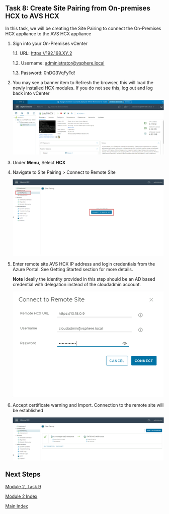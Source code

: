 ## **Task 8: Create Site Pairing from On-premises HCX to AVS HCX**

In this task, we will be creating the Site Pairing to connect the On-Premises
HCX appliance to the AVS HCX appliance

1.  Sign into your On-Premises vCenter

    1.1.  URL: https://192.168.XY.2

    1.2.  Username:
        administrator@vsphere.local

    1.3.  Password: 0hDG3VqFyTd!


2.  You may see a banner item to Refresh the browser, this will load the newly
    installed HCX modules. If you do not see this, log out and log back into
    vCenter

    ![](media/dd7b93947a327aa2cf9b8c36b7257f3f.png)

3.  Under **Menu**, Select **HCX**

4.  Navigate to Site Pairing \> Connect to Remote Site

    ![](media/a431f8293cc49c568b3f58570bdf9dc2.png)

5.  Enter remote site AVS HCX IP address and login credentials from the Azure
    Portal. See Getting Started section for more details.

    **Note** Ideally the identity provided in this step should be an AD based
    credential with delegation instead of the cloudadmin account.

    ![](media/c31b338dc6e4e88226af7721e2494ab0.png)

6.  Accept certificate warning and Import. Connection to the remote site will be
    established

    ![](media/0d505a16d2c3ac2eae84d5e610b889aa.png)

## Next Steps

[Module 2, Task 9](module-2-task-9.md)

[Module 2 Index](module-2-index.md)

[Main Index](index.md)